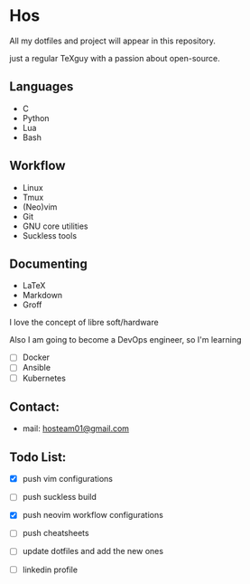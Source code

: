 # Hos

All my dotfiles and project will appear in this repository.

just a regular TeXguy with a passion about open-source.

## Languages

- C
- Python
- Lua
- Bash

## Workflow

- Linux
- Tmux
- (Neo)vim
- Git
- GNU core utilities
- Suckless tools

## Documenting
- LaTeX
- Markdown
- Groff

I love the concept of libre soft/hardware

Also I am going to become a DevOps engineer, so I'm learning

- [ ] Docker
- [ ] Ansible
- [ ] Kubernetes

## Contact:

- mail: hosteam01@gmail.com

## Todo List:

- [x] push vim configurations
- [ ] push suckless build
- [x] push neovim workflow configurations
- [ ] push cheatsheets
- [ ] update dotfiles and add the new ones
- [ ] linkedin profile

